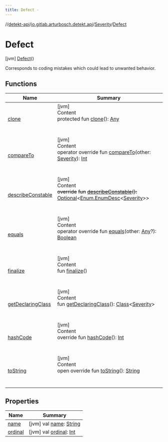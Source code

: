 ```yaml
---
title: Defect -
---
```

//[detekt-api](../../../index.md)/[io.gitlab.arturbosch.detekt.api](../../index.md)/[Severity](../index.md)/[Defect](index.md)



# Defect  
 [jvm] [Defect](index.md)()  


Corresponds to coding mistakes which could lead to unwanted behavior.

   


## Functions  
  
|  Name|  Summary| 
|---|---|
| <a name="kotlin/Enum/clone/#/PointingToDeclaration/"></a>[clone](../-performance/index.md#%5Bkotlin%2FEnum%2Fclone%2F%23%2FPointingToDeclaration%2F%5D%2FFunctions%2F-931080397)| <a name="kotlin/Enum/clone/#/PointingToDeclaration/"></a>[jvm]  <br>Content  <br>protected fun [clone](../-performance/index.md#%5Bkotlin%2FEnum%2Fclone%2F%23%2FPointingToDeclaration%2F%5D%2FFunctions%2F-931080397)(): [Any](https://kotlinlang.org/api/latest/jvm/stdlib/kotlin/-any/index.html)  <br><br><br>
| <a name="kotlin/Enum/compareTo/#io.gitlab.arturbosch.detekt.api.Severity/PointingToDeclaration/"></a>[compareTo](../-performance/index.md#%5Bkotlin%2FEnum%2FcompareTo%2F%23io.gitlab.arturbosch.detekt.api.Severity%2FPointingToDeclaration%2F%5D%2FFunctions%2F-931080397)| <a name="kotlin/Enum/compareTo/#io.gitlab.arturbosch.detekt.api.Severity/PointingToDeclaration/"></a>[jvm]  <br>Content  <br>operator override fun [compareTo](../-performance/index.md#%5Bkotlin%2FEnum%2FcompareTo%2F%23io.gitlab.arturbosch.detekt.api.Severity%2FPointingToDeclaration%2F%5D%2FFunctions%2F-931080397)(other: [Severity](../index.md)): [Int](https://kotlinlang.org/api/latest/jvm/stdlib/kotlin/-int/index.html)  <br><br><br>
| <a name="kotlin/Enum/describeConstable/#/PointingToDeclaration/"></a>[describeConstable](../-performance/index.md#%5Bkotlin%2FEnum%2FdescribeConstable%2F%23%2FPointingToDeclaration%2F%5D%2FFunctions%2F-931080397)| <a name="kotlin/Enum/describeConstable/#/PointingToDeclaration/"></a>[jvm]  <br>Content  <br>~~override~~ ~~fun~~ [~~describeConstable~~](../-performance/index.md#%5Bkotlin%2FEnum%2FdescribeConstable%2F%23%2FPointingToDeclaration%2F%5D%2FFunctions%2F-931080397)~~(~~~~)~~~~:~~ [Optional](https://docs.oracle.com/javase/8/docs/api/java/util/Optional.html)<[Enum.EnumDesc](https://docs.oracle.com/javase/8/docs/api/java/lang/Enum.EnumDesc.html)<[Severity](../index.md)>>  <br><br><br>
| <a name="kotlin/Enum/equals/#kotlin.Any?/PointingToDeclaration/"></a>[equals](../-performance/index.md#%5Bkotlin%2FEnum%2Fequals%2F%23kotlin.Any%3F%2FPointingToDeclaration%2F%5D%2FFunctions%2F-931080397)| <a name="kotlin/Enum/equals/#kotlin.Any?/PointingToDeclaration/"></a>[jvm]  <br>Content  <br>operator override fun [equals](../-performance/index.md#%5Bkotlin%2FEnum%2Fequals%2F%23kotlin.Any%3F%2FPointingToDeclaration%2F%5D%2FFunctions%2F-931080397)(other: [Any](https://kotlinlang.org/api/latest/jvm/stdlib/kotlin/-any/index.html)?): [Boolean](https://kotlinlang.org/api/latest/jvm/stdlib/kotlin/-boolean/index.html)  <br><br><br>
| <a name="kotlin/Enum/finalize/#/PointingToDeclaration/"></a>[finalize](../-performance/index.md#%5Bkotlin%2FEnum%2Ffinalize%2F%23%2FPointingToDeclaration%2F%5D%2FFunctions%2F-931080397)| <a name="kotlin/Enum/finalize/#/PointingToDeclaration/"></a>[jvm]  <br>Content  <br>fun [finalize](../-performance/index.md#%5Bkotlin%2FEnum%2Ffinalize%2F%23%2FPointingToDeclaration%2F%5D%2FFunctions%2F-931080397)()  <br><br><br>
| <a name="kotlin/Enum/getDeclaringClass/#/PointingToDeclaration/"></a>[getDeclaringClass](../-performance/index.md#%5Bkotlin%2FEnum%2FgetDeclaringClass%2F%23%2FPointingToDeclaration%2F%5D%2FFunctions%2F-931080397)| <a name="kotlin/Enum/getDeclaringClass/#/PointingToDeclaration/"></a>[jvm]  <br>Content  <br>fun [getDeclaringClass](../-performance/index.md#%5Bkotlin%2FEnum%2FgetDeclaringClass%2F%23%2FPointingToDeclaration%2F%5D%2FFunctions%2F-931080397)(): [Class](https://docs.oracle.com/javase/8/docs/api/java/lang/Class.html)<[Severity](../index.md)>  <br><br><br>
| <a name="kotlin/Enum/hashCode/#/PointingToDeclaration/"></a>[hashCode](../-performance/index.md#%5Bkotlin%2FEnum%2FhashCode%2F%23%2FPointingToDeclaration%2F%5D%2FFunctions%2F-931080397)| <a name="kotlin/Enum/hashCode/#/PointingToDeclaration/"></a>[jvm]  <br>Content  <br>override fun [hashCode](../-performance/index.md#%5Bkotlin%2FEnum%2FhashCode%2F%23%2FPointingToDeclaration%2F%5D%2FFunctions%2F-931080397)(): [Int](https://kotlinlang.org/api/latest/jvm/stdlib/kotlin/-int/index.html)  <br><br><br>
| <a name="kotlin/Enum/toString/#/PointingToDeclaration/"></a>[toString](../-performance/index.md#%5Bkotlin%2FEnum%2FtoString%2F%23%2FPointingToDeclaration%2F%5D%2FFunctions%2F-931080397)| <a name="kotlin/Enum/toString/#/PointingToDeclaration/"></a>[jvm]  <br>Content  <br>open override fun [toString](../-performance/index.md#%5Bkotlin%2FEnum%2FtoString%2F%23%2FPointingToDeclaration%2F%5D%2FFunctions%2F-931080397)(): [String](https://kotlinlang.org/api/latest/jvm/stdlib/kotlin/-string/index.html)  <br><br><br>


## Properties  
  
|  Name|  Summary| 
|---|---|
| <a name="io.gitlab.arturbosch.detekt.api/Severity.Defect/name/#/PointingToDeclaration/"></a>[name](name.md)| <a name="io.gitlab.arturbosch.detekt.api/Severity.Defect/name/#/PointingToDeclaration/"></a> [jvm] val [name](name.md): [String](https://kotlinlang.org/api/latest/jvm/stdlib/kotlin/-string/index.html)   <br>
| <a name="io.gitlab.arturbosch.detekt.api/Severity.Defect/ordinal/#/PointingToDeclaration/"></a>[ordinal](ordinal.md)| <a name="io.gitlab.arturbosch.detekt.api/Severity.Defect/ordinal/#/PointingToDeclaration/"></a> [jvm] val [ordinal](ordinal.md): [Int](https://kotlinlang.org/api/latest/jvm/stdlib/kotlin/-int/index.html)   <br>

